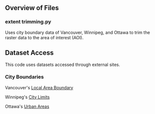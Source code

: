 ## **Overview of Files**
### **extent trimming.py**
Uses city boundary data of Vancouver, Winnipeg, and Ottawa to trim the raster data to the area of interest (AOI).


## **Dataset Access**
This code uses datasets accessed through external sites.

### **City Boundaries**
Vancouver's [Local Area Boundary](https://opendata.vancouver.ca/explore/dataset/local-area-boundary/information/?disjunctive.name&location=13,49.24416,-123.14112&basemap=jawg.streets)

Winnipeg's [City Limits](https://data.winnipeg.ca/City-Planning/City-Limit/2nyq-f444/about_data)

Ottawa's [Urban Areas](https://open.ottawa.ca/datasets/8cdb5b8e38194bdeb9dc75ac4c15c8f0_13/explore?location=45.372942%2C-75.700400%2C2.32)

